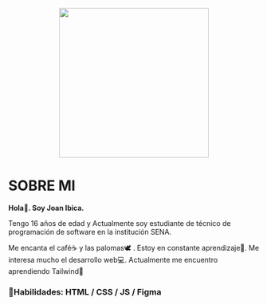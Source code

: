 <p align="center"> <img src="/tenor.gif" width="300px"/> </p>

# SOBRE MI

**Hola👋. Soy Joan Ibica.**

Tengo 16 años de edad y Actualmente soy estudiante de técnico de programación de software en la institución SENA.

Me encanta el café☕ y las palomas🕊️ . Estoy en constante aprendizaje📘. Me interesa mucho el desarrollo web💻.
Actualmente me encuentro aprendiendo Tailwind📝


### 🧰**Habilidades:** HTML / CSS / JS / Figma


<!--
**DevJoanhac/DevJoanhac** is a ✨ _special_ ✨ repository because its `README.md` (this file) appears on your GitHub profile.

Here are some ideas to get you started:

- 🔭 I’m currently working on ...
- 🌱 I’m currently learning ...
- 👯 I’m looking to collaborate on ...
- 🤔 I’m looking for help with ...
- 💬 Ask me about ...
- 📫 How to reach me: DevJoanhac
- 😄 Pronouns: Joanhac
- ⚡ Fun fact: ...
-->
